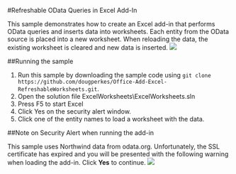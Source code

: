 #Refreshable OData Queries in Excel Add-In

This sample demonstrates how to create an Excel add-in that performs OData queries and inserts data into worksheets. Each entity from the OData source is placed into a new worksheet. When reloading the data, the existing worksheet is cleared and new data is inserted.
![](http://i.imgur.com/XogNcYC.png)

##Running the sample
1. Run this sample by downloading the sample code using `git clone https://github.com/dougperkes/Office-Add-Excel-RefreshableWorksheets.git`.
2. Open the solution file ExcelWorksheets\ExcelWorksheets.sln
3. Press F5 to start Excel
4. Click Yes on the security alert window.
5. Click one of the entity names to load a worksheet with the data.

##Note on Security Alert when running the add-in

This sample uses Northwind data from odata.org. Unfortunately, the SSL certificate has expired and you will be presented with the following warning when loading the add-in. Click **Yes** to continue.
![](http://i.imgur.com/rm1GwjJ.png) 